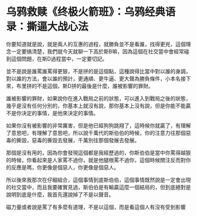 # 乌鸦救赎《终极火箭班》：乌鸦经典语录：撕逼大战心法

你要知道就是說，就是兩人的互惠的過程，就勝負並不是看誰，找得更兇，這個理念一定要搞清楚，我們就今天就聊一下高於斯B嘛，因為這個在社交當中會經常碰到這個問題，在斯D過程當中，一定要切記。

並不是說是誰罵誰罵得更狠，不是拼的是這個點，這種說得比當中對以誰的身調，對以誰的方法，會以誰的預計，更通順、更牛逼、更大聲為勝負條件，小本名接下來，布里拼的不是這個，斯D拼的最後是什麼，誰被影響的罪財。

誰被影響的罪財，如果說你在進入戰局之前的狀態，可以進入到戰局之後的狀態，幾乎是沒有任何分別的，你基本上就沒有說，那你基本上沒有說，但是你能不能贏不是你決定的事情，是他來決定的事情。

如果你沒有被影響的非常厲害，但是他已經狗狗跳翔了，這時候你就贏了，有理解了意思吧，有理解了意思吧，所以說千萬代的斯伯伯的時候，你的注意力往那個惡毒的撕毀，惡毒的撕毀去發展，千萬別往那個發展去發展。

那個是沒有用的，因為你會發現這個都是我經歷過的，你斯伯伯是當中你罵得越狠的時候，你看起來是人家罵不過你，就是他腿根罵不過你，這個時候關注反而對你的反應是嗎，你更像是個惡人，你更像是個惡人。

所以後來我那次在仔細組合，這個事情到底斯伯伯，這個事情既然說是一定會出現的社交當中，而且我要確實見過，斯伯伯是有輸贏這麼一個結局的，但到底絕對是說明到底是什麼，我首先還說掉了不是以聲音。

磁力量或者說是罵了有多麼有道理，不是以這個，而是看這個人有沒有受到影響